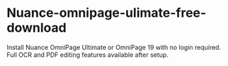 # Nuance-omnipage-ulimate-free-download
Install Nuance OmniPage Ultimate or OmniPage 19 with no login required. Full OCR and PDF editing features available after setup.
